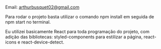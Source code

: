 Email: arthurbusquet02@gmail.com

Para rodar o projeto basta utilizar o comando npm install em seguida de npm start no terminal.

Eu utilizei basicamente React para toda programação do projeto, com adição das bibliotecas: styled-components para estilizar a página, react-icons e react-device-detect.

